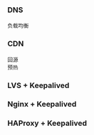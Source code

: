 ### DNS

    负载均衡

### CDN

    回源
    预热

### LVS + Keepalived

### Nginx + Keepalived

### HAProxy + Keepalived
